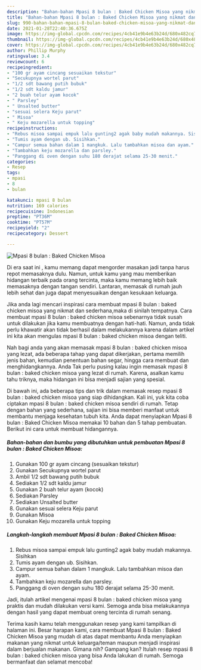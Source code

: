 ```yaml
---
description: "Bahan-bahan Mpasi 8 bulan : Baked Chicken Misoa yang nikmat dan Mudah Dibuat"
title: "Bahan-bahan Mpasi 8 bulan : Baked Chicken Misoa yang nikmat dan Mudah Dibuat"
slug: 990-bahan-bahan-mpasi-8-bulan-baked-chicken-misoa-yang-nikmat-dan-mudah-dibuat
date: 2021-01-28T22:40:36.675Z
image: https://img-global.cpcdn.com/recipes/4cb41e9b4e63b24d/680x482cq70/mpasi-8-bulan-baked-chicken-misoa-foto-resep-utama.jpg
thumbnail: https://img-global.cpcdn.com/recipes/4cb41e9b4e63b24d/680x482cq70/mpasi-8-bulan-baked-chicken-misoa-foto-resep-utama.jpg
cover: https://img-global.cpcdn.com/recipes/4cb41e9b4e63b24d/680x482cq70/mpasi-8-bulan-baked-chicken-misoa-foto-resep-utama.jpg
author: Phillip Murphy
ratingvalue: 3.4
reviewcount: 6
recipeingredient:
- "100 gr ayam cincang sesuaikan tekstur"
- "Secukupnya wortel parut"
- "1/2 sdt bawang putih bubuk"
- "1/2 sdt kaldu jamur"
- "2 buah telur ayam kocok"
- " Parsley"
- " Unsalted butter"
- "sesuai selera Keju parut"
- " Misoa"
- " Keju mozarella untuk topping"
recipeinstructions:
- "Rebus misoa sampai empuk lalu gunting2 agak baby mudah makannya. Sisihkan"
- "Tumis ayam dengan ub. Sisihkan."
- "Campur semua bahan dalam 1 mangkuk. Lalu tambahkan misoa dan ayam."
- "Tambahkan keju mozarella dan parsley."
- "Panggang di oven dengan suhu 180 derajat selama 25-30 menit."
categories:
- Resep
tags:
- mpasi
- 8
- bulan

katakunci: mpasi 8 bulan 
nutrition: 169 calories
recipecuisine: Indonesian
preptime: "PT36M"
cooktime: "PT57M"
recipeyield: "2"
recipecategory: Dessert

---
```



![Mpasi 8 bulan : Baked Chicken Misoa](https://img-global.cpcdn.com/recipes/4cb41e9b4e63b24d/680x482cq70/mpasi-8-bulan-baked-chicken-misoa-foto-resep-utama.jpg)

Di era  saat ini , kamu memang dapat mengorder masakan jadi tanpa harus repot memasaknya dulu. Namun, untuk kamu yang mau memberikan hidangan terbaik pada orang tercinta, maka kamu memang lebih baik memasaknya dengan tangan sendiri. Lantaran, memasak di rumah jauh lebih sehat dan juga dapat menyesuaikan dengan kesukaan keluarga.

Jika anda lagi mencari inspirasi cara membuat mpasi 8 bulan : baked chicken misoa yang nikmat dan sederhana,maka di sinilah tempatnya. Cara membuat mpasi 8 bulan : baked chicken misoa  sebenarnya tidak susah untuk dilakukan jika kamu membuatnya dengan hati-hati. Namun, anda tidak perlu khawatir akan tidak berhasil dalam melakukannya 
karena dalam artikel ini kita akan mengulas mpasi 8 bulan : baked chicken misoa dengan teliti.  



Nah bagi anda yang akan memasak mpasi 8 bulan : baked chicken misoa yang lezat, ada beberapa tahap yang dapat dikerjakan, pertama memilih jenis bahan, kemudian penentuan bahan segar, hingga cara membuat dan menghidangkannya. Anda Tak perlu pusing kalau ingin memasak mpasi 8 bulan : baked chicken misoa yang lezat di rumah. Karena, asalkan kamu  tahu triknya, maka hidangan ini bisa menjadi sajian yang spesial.

Di bawah ini, ada beberapa tips dan trik dalam memasak resep mpasi 8 bulan : baked chicken misoa yang siap dihidangkan. Kali ini, yuk kita coba ciptakan mpasi 8 bulan : baked chicken misoa sendiri di rumah. Tetap dengan bahan yang sederhana, sajian ini bisa memberi manfaat untuk membantu menjaga kesehatan tubuh kita. Anda dapat menyiapkan Mpasi 8 bulan : Baked Chicken Misoa memakai 10 bahan dan 5 tahap pembuatan. Berikut ini cara untuk membuat hidangannya.

<!--inarticleads1-->

##### Bahan-bahan dan bumbu yang dibutuhkan untuk pembuatan Mpasi 8 bulan : Baked Chicken Misoa:

1. Gunakan 100 gr ayam cincang (sesuaikan tekstur)
1. Gunakan Secukupnya wortel parut
1. Ambil 1/2 sdt bawang putih bubuk
1. Sediakan 1/2 sdt kaldu jamur
1. Gunakan 2 buah telur ayam (kocok)
1. Sediakan  Parsley
1. Sediakan  Unsalted butter
1. Gunakan sesuai selera Keju parut
1. Gunakan  Misoa
1. Gunakan  Keju mozarella untuk topping




<!--inarticleads2-->

##### Langkah-langkah membuat Mpasi 8 bulan : Baked Chicken Misoa:

1. Rebus misoa sampai empuk lalu gunting2 agak baby mudah makannya. Sisihkan
1. Tumis ayam dengan ub. Sisihkan.
1. Campur semua bahan dalam 1 mangkuk. Lalu tambahkan misoa dan ayam.
1. Tambahkan keju mozarella dan parsley.
1. Panggang di oven dengan suhu 180 derajat selama 25-30 menit.




Jadi, itulah artikel mengenai  mpasi 8 bulan : baked chicken misoa  yang praktis dan mudah dilakukan versi kami. Semoga anda bisa melakukannya dengan hasil yang dapat membuat oreng tercinta di rumah senang. 

Terima kasih kamu telah menggunakan resep yang kami tampilkan di halaman ini. Besar harapan kami, cara membuat  Mpasi 8 bulan : Baked Chicken Misoa yang mudah di atas dapat membantu Anda menyiapkan makanan yang nikmat untuk keluarga/teman maupun menjadi inspirasi dalam berjualan makanan. Gimana nih? Gampang kan? Itulah resep mpasi 8 bulan : baked chicken misoa yang bisa Anda lakukan di rumah. Semoga bermanfaat dan selamat mencoba!

